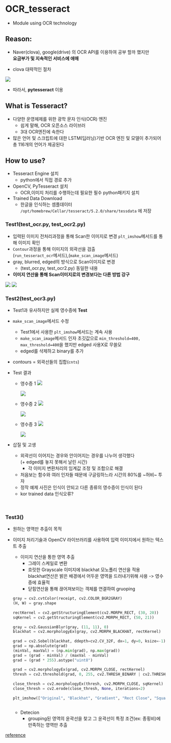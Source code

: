 # OCR_tesseract
- Module using OCR technology

## Reason:
- Naver(clova), google(drive) 의 OCR API를 이용하여 공부 할까 했지만
<br> **요금부가 및 지속적인 서비스에 애매**

- clova 대략적인 절차
<img src="imagefile/1.jpeg">

- 따라서, **pytesseract** 이용

## What is Tesseract?
- 다양한 운영체제를 위한 광학 문자 인식(OCR) 엔진
  - 쉽게 말해, OCR 오픈소스 라이브러
  - 3대 OCR엔진에 속한다
- 많은 언어 및 스크립트에 대한 LSTM(딥러닝)기반 OCR 엔진 및 모델이 추가되어 총 116개의 언어가 제공된다


## How to use?
- Tesseract Engine 설치
  - python에서 직접 경로 추가
- OpenCV, PyTesseract 설치
  - OCR,이미지 처리를 수행하는데 필요한 필수 python패키지 설치
- Trained Data Download
  - 한글을 인식하는 셈플데이터 `/opt/homebrew/Cellar/tesseract/5.2.0/share/tessdata` 에 저장


### Test1(test_ocr.py, test_ocr2.py)
- 입력된 이미지 전처리과정을 통해 Scan한 이미지로 변경 `plt_imshow`메서드를 통해 이미지 확인
- `Contour`과정을 통해 이미지의 외곽선을 검출<br>(`run_tesseract_ocr`메서드),(`make_scan_image`메서드)
- gray, blurred, edged의 방식으로 Scan이미지로 변경
  - (test_ocr.py, test_ocr2.py) 동일한 내용
- **이미지 연산을 통해 Scan이미지로의 변경보다는 다른 방법 강구**

<img src="imagefile/2.png">

<img src="imagefile/3.png">
<br/>

### Test2(test_ocr3.py)
- Test1과 유사하지만 실제 영수증에 **Test**
- `make_scan_image`메서드 수정
  - Test1에서 사용한 `plt_imshow`메서드는 계속 사용
  - `make_scan_image`메서드 인자 초깃값으로 `min_threshold=400, max_threshold=400`을 했지만 edged 사용X로 무쓸모
  - edged를 삭제하고 binary를 추가
- contours = 외곽선들의 집합(`cnts`)

- Test 결과
  - 영수증 1
    <img src="imagefile/4.png">

    <img src="imagefile/5.png">
  - 영수증 2
    <img src="imagefile/6.png">

    <img src="imagefile/7.png">
  - 영수증 3
    <img src="imagefile/8.png">

    <img src="imagefile/9.png">


- 삽질 및 고생
  - 외곽선이 이어지는 경우와 안이어지는 경우를 나누어 생각했다<br>(+ edged를 놓지 못해서 날린 시간)
    - 각 이미지 변환처리의 임계값 조정 및 조합으로 해결
  - 처음보는 함수와 여러 인자들 때문에 구글링하느라 시간의 80%를 ~허비~ 투자
  - 정작 예제 사진은 인식이 안되고 다른 종류의 영수증이 인식이 된다
  - kor trained data 인식오류?

<br/>


### Test3()
- 원하는 영역만 추출이 목적
- 이미지 처리기술과 OpenCV 라이브러리를 사용하여 입력 이미지에서 원하는 텍스트 추출
  - 이미지 연산을 통한 영역 추출
    - 그레이 스케일로 변환
    - 흐릿한 Grayscale 이미지에 blackhat 모노폴리 연산을 적용<br> blackhat연산은 밝은 배경에서 어두운 영역을 드러내기위해 사용 -> 영수증에 효율적
    - 닫힘연산을 통해 끊어져보이는 객체를 연결하여 gruoping

  ``` python
  gray = cv2.cvtColor(receipt, cv2.COLOR_BGR2GRAY)
  (H, W) = gray.shape
 
  rectKernel = cv2.getStructuringElement(cv2.MORPH_RECT, (30, 20))
  sqKernel = cv2.getStructuringElement(cv2.MORPH_RECT, (50, 21))
 
  gray = cv2.GaussianBlur(gray, (11, 11), 0)
  blackhat = cv2.morphologyEx(gray, cv2.MORPH_BLACKHAT, rectKernel)
 
  grad = cv2.Sobel(blackhat, ddepth=cv2.CV_32F, dx=1, dy=0, ksize=-1)
  grad = np.absolute(grad)
  (minVal, maxVal) = (np.min(grad), np.max(grad))
  grad = (grad - minVal) / (maxVal - minVal)
  grad = (grad * 255).astype("uint8")
 
  grad = cv2.morphologyEx(grad, cv2.MORPH_CLOSE, rectKernel)
  thresh = cv2.threshold(grad, 0, 255, cv2.THRESH_BINARY | cv2.THRESH_OTSU)[1]
 
  close_thresh = cv2.morphologyEx(thresh, cv2.MORPH_CLOSE, sqKernel)
  close_thresh = cv2.erode(close_thresh, None, iterations=2)
 
  plt_imshow(["Original", "Blackhat", "Gradient", "Rect Close", "Square Close"], [receipt, blackhat, grad, thresh, close_thresh], figsize=(16, 10))
 
  ```

  - Detecion
    - grouping된 영역의 윤곽선을 찾고 그 윤곽선이 특정 조건(ex: 종횡비)에 만족하는 영역만 추출
 
    

    
[reference](https://yunwoong.tistory.com/72?category=902345) 


